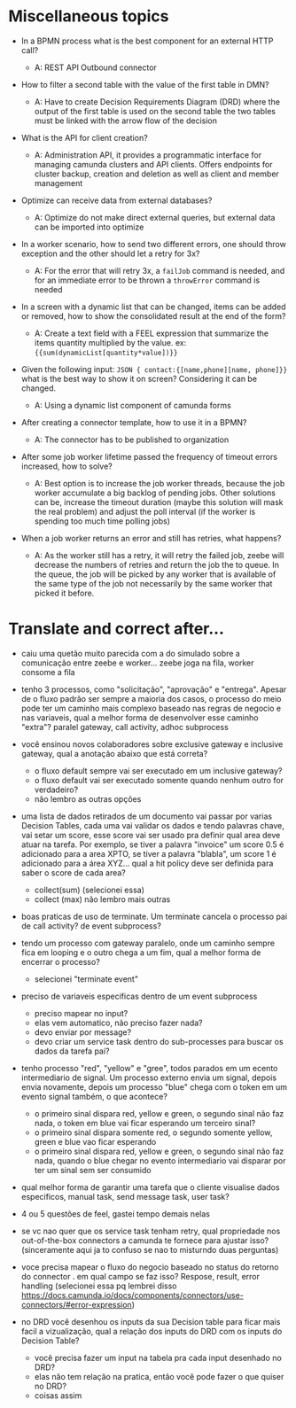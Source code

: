 # Miscellaneous topics

- In a BPMN process what is the best component for an external HTTP call?
  - A: REST API Outbound connector

- How to filter a second table with the value of the first table in DMN?
  - A: Have to create Decision Requirements Diagram (DRD) where the output of the first table is used on the second table
the two tables must be linked with the arrow flow of the decision

- What is the API for client creation?
  - A: Administration API, it provides a programmatic interface for managing camunda clusters and API clients. Offers endpoints
for cluster backup, creation and deletion as well as client and member management

- Optimize can receive data from external databases?
  - A: Optimize do not make direct external queries, but external data can be imported into optimize

- In a worker scenario, how to send two different errors, one should throw exception and the other should let a retry for 3x?
  - A: For the error that will retry 3x, a ``failJob`` command is needed, and for an immediate error to be thrown a ``throwError`` command is needed

- In a screen with a dynamic list that can be changed, items can be added or removed, how to show the consolidated result at the end of the form?
  - A: Create a text field with a FEEL expression that summarize the items quantity multiplied by the value. ex: ``{{sum(dynamicList[quantity*value])}}``  

- Given the following input: ``JSON { contact:{[name,phone][name, phone]}}`` what is the best way to show it on screen? Considering it can be changed.
  - A: Using a dynamic list component of camunda forms

- After creating a connector template, how to use it in a BPMN?
  - A: The connector has to be published to organization

- After some job worker lifetime passed the frequency of timeout errors increased, how to solve?
  - A: Best option is to increase the job worker threads, because the job worker accumulate a big backlog of pending jobs.
Other solutions can be, increase the timeout duration (maybe this solution will mask the real problem) 
and adjust the poll interval (if the worker is spending too much time polling jobs)

- When a job worker returns an error and still has retries, what happens?
  - A: As the worker still has a retry, it will retry the failed job, zeebe will decrease the numbers of retries and 
return the job the to queue. In the queue, the job will be picked by any worker that is available of the same type of the job
not necessarily by the same worker that picked it before.





# Translate and correct after...


- caiu uma quetão muito parecida com a do simulado sobre a comunicação entre zeebe e worker... zeebe joga na fila, worker consome a fila

- tenho 3 processos, como "solicitação", "aprovação" e "entrega". Apesar de o fluxo padrão ser sempre a maioria dos casos, o processo do meio pode ter um caminho mais complexo baseado nas regras de negocio e nas variaveis, qual a melhor forma de desenvolver esse caminho "extra"? paralel gateway, call activity, adhoc subprocess

- você ensinou novos colaboradores sobre exclusive gateway e inclusive gateway, qual a anotação abaixo que está correta?
  - o fluxo default sempre vai ser executado em um inclusive gateway?
  - o fluxo default vai ser executado somente quando nenhum outro for verdadeiro?
  - não lembro as outras opções

- uma lista de dados retirados de um documento vai passar por varias Decision Tables, cada uma vai validar os dados e tendo palavras chave, vai setar um score, esse score vai ser usado pra definir qual area deve atuar na tarefa. Por exemplo, se tiver a palavra "invoice" um score 0.5 é adicionado para a area XPTO, se tiver a palavra "blabla", um score 1 é adicionado para a área XYZ... qual a hit policy deve ser definida para saber o score de cada area?
  - collect(sum) (selecionei essa)
  - collect (max)
    não lembro mais outras

- boas praticas de uso de terminate. Um terminate cancela o processo pai de call activity? de event subprocess?

- tendo um processo com gateway paralelo, onde um caminho sempre fica em looping e o outro chega a um fim, qual a melhor forma de encerrar o processo?
  - selecionei "terminate event"

- preciso de variaveis especificas dentro de um event subprocess
  - preciso mapear no input?
  - elas vem automatico, não preciso fazer nada?
  - devo enviar por message?
  - devo criar um service task dentro do sub-processes para buscar os dados da tarefa pai?

- tenho processo "red", "yellow" e "gree", todos parados em um ecento intermediario de signal. Um processo externo envia um signal, depois envia novamente, depois um processo "blue" chega com o token em um evento signal também, o que acontece?
  - o primeiro sinal dispara red, yellow e green, o segundo sinal não faz nada, o token em blue vai ficar esperando um terceiro sinal?
  - o primeiro sinal dispara somente red, o segundo somente yellow, green e blue vao ficar esperando
  - o primeiro sinal dispara red, yellow e green, o segundo sinal não faz nada, quando o blue chegar no evento intermediario vai disparar por ter um sinal sem ser consumido

- qual melhor forma de garantir uma tarefa que o cliente visualise dados especificos, manual task, send message task, user task?

- 4 ou 5 questões de feel, gastei tempo demais nelas

- se vc nao quer que os service task tenham retry, qual propriedade nos out-of-the-box connectors a camunda te fornece para ajustar isso? (sinceramente aqui ja to confuso se nao to misturndo duas perguntas)

- voce precisa mapear o fluxo do negocio baseado no status do retorno do connector . em qual campo se faz isso? Respose, result, error handling (selecionei essa pq lembrei disso https://docs.camunda.io/docs/components/connectors/use-connectors/#error-expression)

- no DRD você desenhou os inputs da sua Decision table para ficar mais facil a vizualização, qual a relação dos inputs do DRD com os inputs do Decision Table?
  - você precisa fazer um input na tabela pra cada input desenhado no DRD?
  - elas não tem relação na pratica, então você pode fazer o que quiser no DRD?
  - coisas assim